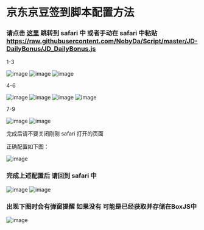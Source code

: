 # 京东京豆签到脚本配置方法

### 请点击 [这里](https://raw.githubusercontent.com/NobyDa/Script/master/JD-DailyBonus/JD_DailyBonus.js) 跳转到 safari 中 或者手动在 safari 中粘贴 https://raw.githubusercontent.com/NobyDa/Script/master/JD-DailyBonus/JD_DailyBonus.js

1-3

![image](https://raw.githubusercontent.com/chiupam/tutorial-image/master/QuantumultX/jd_1.png)
![image](https://raw.githubusercontent.com/chiupam/tutorial-image/master/QuantumultX/jd_2.png)
![image](https://raw.githubusercontent.com/chiupam/tutorial-image/master/QuantumultX/jd_3.png)

4-6

![image](https://raw.githubusercontent.com/chiupam/tutorial-image/master/QuantumultX/jd_4.png)
![image](https://raw.githubusercontent.com/chiupam/tutorial-image/master/QuantumultX/jd_5.png)
![image](https://raw.githubusercontent.com/chiupam/tutorial-image/master/QuantumultX/jd_6.png)
![image](https://raw.githubusercontent.com/chiupam/tutorial-image/master/QuantumultX/jd_7.png)

7-9

![image](https://raw.githubusercontent.com/chiupam/tutorial-image/master/QuantumultX/jd_8.png)
![image](https://raw.githubusercontent.com/chiupam/tutorial-image/master/QuantumultX/jd_9.png)

完成后请不要关闭刚刚 safari 打开的页面

正确配置如下图：

![image](https://raw.githubusercontent.com/chiupam/tutorial-image/master/QuantumultX/jd_10.png)

### 完成上述配置后 请回到 safari 中

![image](https://raw.githubusercontent.com/chiupam/tutorial-image/master/QuantumultX/jd_11.png)
![image](https://raw.githubusercontent.com/chiupam/tutorial-image/master/QuantumultX/jd_12.png)

### 出现下图时会有弹窗提醒 如果没有 可能是已经获取并存储在BoxJS中
![image](https://raw.githubusercontent.com/chiupam/tutorial-image/master/QuantumultX/jd_13.png)

